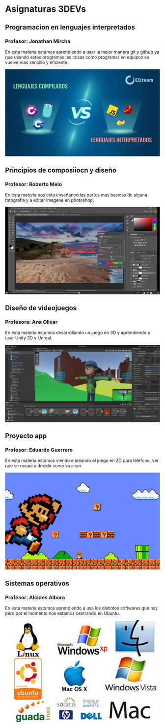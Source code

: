# Asignaturas 3DEVs

## Programacion en lenguajes interpretados 
### Profesor: Jonathan Mircha
En esta materia estamos aprendiendo a usar la mejor manera git y github ya que usando estos programas las cosas como programar en equipos se vuelve mas sencillo y eficiente.

![Programación en Lenguajes interpretados](../assets/interpretados.jpg)

## Principios de composiiocn y diseño

### Profesor: Roberto Melo

En esta materia nos esta enseñanod las partes mas basicas de alguna fotografia y a editar imagene en photoshop.

![Imagen Composición y Diseño](../assets/diseno.png)

## Diseño de videojuegos

### Profesora: Ana Olivar

En esta materia estamos desarrollando un juego en 3D y aprendiendo a usar Unity 3D y Unreal.

![Imagen Diseño de Videojuegos](../assets/videojuegos.png)

## Proyecto app

### Profesor: Eduardo Guerrero

En esta materia estamos viendo e ideando el juego en 2D para telefono, ver que se ocupa y decidir como va a ser.

![Imagen Proyecto App](../assets/proyecto.jpg)

## Sistemas operativos

### Profesor: Alcides Albora

En esta materia estamos aprendiendo a usa los distintos softwares que hay pero por el momento nos estamos centrando en Ubuntu.

![Imagen Sistemas Operativos](../assets/sistemas.jpg)